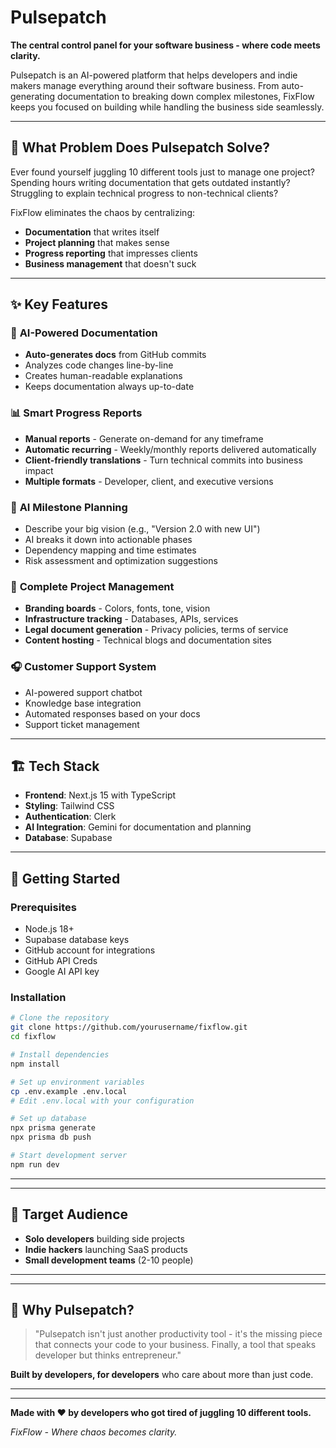# Pulsepatch

**The central control panel for your software business - where code meets clarity.**

Pulsepatch is an AI-powered platform that helps developers and indie makers manage everything around their software business. From auto-generating documentation to breaking down complex milestones, FixFlow keeps you focused on building while handling the business side seamlessly.

---

## 🎯 What Problem Does Pulsepatch Solve?

Ever found yourself juggling 10 different tools just to manage one project? Spending hours writing documentation that gets outdated instantly? Struggling to explain technical progress to non-technical clients? 

FixFlow eliminates the chaos by centralizing:
- **Documentation** that writes itself
- **Project planning** that makes sense
- **Progress reporting** that impresses clients
- **Business management** that doesn't suck

---

## ✨ Key Features

### 🤖 **AI-Powered Documentation**
- **Auto-generates docs** from GitHub commits
- Analyzes code changes line-by-line
- Creates human-readable explanations
- Keeps documentation always up-to-date

### 📊 **Smart Progress Reports**
- **Manual reports** - Generate on-demand for any timeframe
- **Automatic recurring** - Weekly/monthly reports delivered automatically
- **Client-friendly translations** - Turn technical commits into business impact
- **Multiple formats** - Developer, client, and executive versions

### 🎯 **AI Milestone Planning**
- Describe your big vision (e.g., "Version 2.0 with new UI")
- AI breaks it down into actionable phases
- Dependency mapping and time estimates
- Risk assessment and optimization suggestions

### 🎨 **Complete Project Management**
- **Branding boards** - Colors, fonts, tone, vision
- **Infrastructure tracking** - Databases, APIs, services
- **Legal document generation** - Privacy policies, terms of service
- **Content hosting** - Technical blogs and documentation sites

### 🎧 **Customer Support System**
- AI-powered support chatbot
- Knowledge base integration
- Automated responses based on your docs
- Support ticket management

---

## 🏗️ Tech Stack

- **Frontend**: Next.js 15 with TypeScript
- **Styling**: Tailwind CSS
- **Authentication**: Clerk
- **AI Integration**: Gemini for documentation and planning
- **Database**: Supabase
---

## 🚀 Getting Started

### Prerequisites
- Node.js 18+
- Supabase database keys
- GitHub account for integrations
- GitHub API Creds
- Google AI API key

### Installation

```bash
# Clone the repository
git clone https://github.com/yourusername/fixflow.git
cd fixflow

# Install dependencies
npm install

# Set up environment variables
cp .env.example .env.local
# Edit .env.local with your configuration

# Set up database
npx prisma generate
npx prisma db push

# Start development server
npm run dev
```

--- 

<!--
## 🛣️ Roadmap

### Phase 1 (MVP) ✅
- [ ] GitHub integration
- [ ] Basic AI documentation
- [x] Project management dashboard
- [x] User authentication

### Phase 2 (Current) 🔄
- [ ] AI milestone planning
- [ ] Advanced report generation
- [ ] Customer support system
- [ ] Legal document generation

### Phase 3 (Future) 📋
- [ ] Mobile app
- [ ] Advanced integrations (Vercel, Supabase)
- [ ] Team collaboration features
- [ ] Analytics and insights
-->
---

## 🎯 Target Audience

- **Solo developers** building side projects
- **Indie hackers** launching SaaS products
- **Small development teams** (2-10 people)
---

<!--
## 🔗 Links

- **Website**: [fixflow.dev](https://fixflow.dev) (Coming Soon)
- **Documentation**: [docs.fixflow.dev](https://docs.fixflow.dev) (Coming Soon)
- **Twitter**: [@FixFlowApp](https://twitter.com/FixFlowApp) (Coming Soon)
- **Discord**: [Join our community](https://discord.gg/fixflow) (Coming Soon)
-->
---

## 🌟 Why Pulsepatch?

> "Pulsepatch isn't just another productivity tool - it's the missing piece that connects your code to your business. Finally, a tool that speaks developer but thinks entrepreneur."

**Built by developers, for developers** who care about more than just code.

---
<!--
## 📞 Support

- **Email**: support@fixflow.dev
- **GitHub Issues**: [Report bugs or request features](https://github.com/yourusername/fixflow/issues)
- **Discord**: [Join our community](https://discord.gg/fixflow)
-->

---

**Made with ❤️ by developers who got tired of juggling 10 different tools.**

*FixFlow - Where chaos becomes clarity.*
